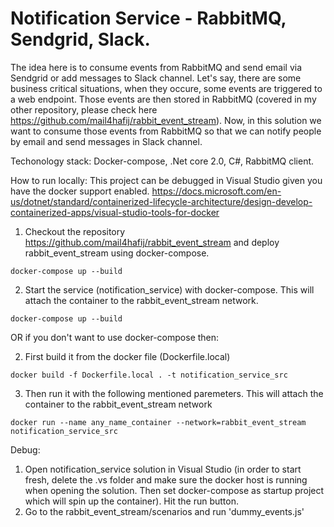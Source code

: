 # Notification Service - RabbitMQ, Sendgrid, Slack.
The idea here is to consume events from RabbitMQ and send email via Sendgrid or add messages to Slack channel. Let's say, there are some business critical situations, when they occure, some events are triggered to a web endpoint. Those events are then stored in RabbitMQ (covered in my other repository, please check here https://github.com/mail4hafij/rabbit_event_stream). Now, in this solution we want to consume those events from RabbitMQ so that we can notify people by email and send messages in Slack channel. 

Techonology stack: Docker-compose, .Net core 2.0, C#, RabbitMQ client.

How to run locally:
This project can be debugged in Visual Studio given you have the docker support enabled. 
https://docs.microsoft.com/en-us/dotnet/standard/containerized-lifecycle-architecture/design-develop-containerized-apps/visual-studio-tools-for-docker

  1. Checkout the repository https://github.com/mail4hafij/rabbit_event_stream and deploy rabbit_event_stream using docker-compose.
  
  ``` docker-compose up --build ```

  2. Start the service (notification_service) with docker-compose. This will attach the container to the rabbit_event_stream network. 

  ``` docker-compose up --build ```   

  OR if you don't want to use docker-compose then:

  2. First build it from the docker file (Dockerfile.local)
  
  ``` docker build -f Dockerfile.local . -t notification_service_src ```  

  3. Then run it with the following mentioned paremeters. This will attach the container to the rabbit_event_stream network
  
  ``` docker run --name any_name_container --network=rabbit_event_stream notification_service_src ``` 


Debug:
  1. Open notification_service solution in Visual Studio (in order to start fresh, delete the .vs folder and make sure the docker host is running when opening the solution. Then set docker-compose as startup project which will spin up the container). Hit the run button.
  2. Go to the rabbit_event_stream/scenarios and run 'dummy_events.js'
